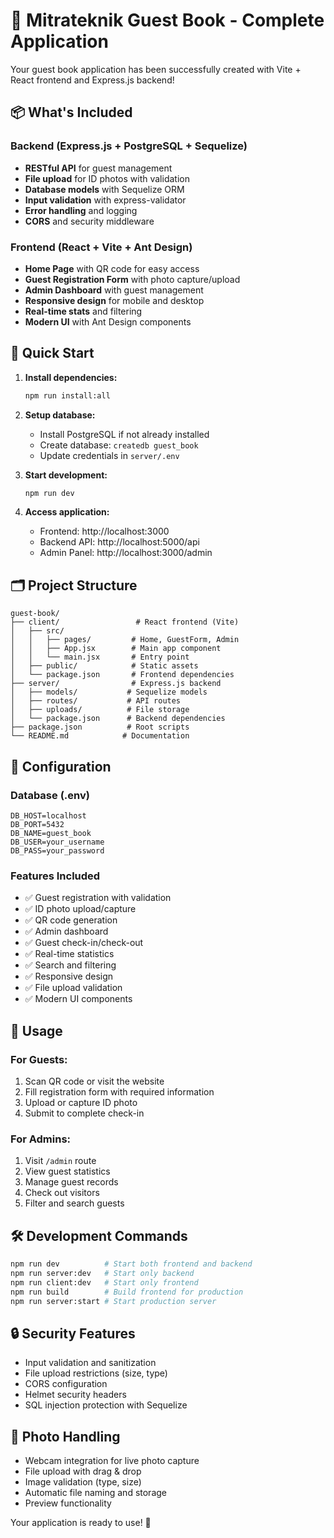 # 🎯 Mitrateknik Guest Book - Complete Application

Your guest book application has been successfully created with Vite + React frontend and Express.js backend!

## 📦 What's Included

### Backend (Express.js + PostgreSQL + Sequelize)

- **RESTful API** for guest management
- **File upload** for ID photos with validation
- **Database models** with Sequelize ORM
- **Input validation** with express-validator
- **Error handling** and logging
- **CORS** and security middleware

### Frontend (React + Vite + Ant Design)

- **Home Page** with QR code for easy access
- **Guest Registration Form** with photo capture/upload
- **Admin Dashboard** with guest management
- **Responsive design** for mobile and desktop
- **Real-time stats** and filtering
- **Modern UI** with Ant Design components

## 🚀 Quick Start

1. **Install dependencies:**

   ```bash
   npm run install:all
   ```

2. **Setup database:**

   - Install PostgreSQL if not already installed
   - Create database: `createdb guest_book`
   - Update credentials in `server/.env`

3. **Start development:**

   ```bash
   npm run dev
   ```

4. **Access application:**
   - Frontend: http://localhost:3000
   - Backend API: http://localhost:5000/api
   - Admin Panel: http://localhost:3000/admin

## 🗂️ Project Structure

```
guest-book/
├── client/                 # React frontend (Vite)
│   ├── src/
│   │   ├── pages/         # Home, GuestForm, Admin
│   │   ├── App.jsx        # Main app component
│   │   └── main.jsx       # Entry point
│   ├── public/            # Static assets
│   └── package.json       # Frontend dependencies
├── server/                # Express.js backend
│   ├── models/           # Sequelize models
│   ├── routes/           # API routes
│   ├── uploads/          # File storage
│   └── package.json      # Backend dependencies
├── package.json          # Root scripts
└── README.md            # Documentation
```

## 🔧 Configuration

### Database (.env)

```env
DB_HOST=localhost
DB_PORT=5432
DB_NAME=guest_book
DB_USER=your_username
DB_PASS=your_password
```

### Features Included

- ✅ Guest registration with validation
- ✅ ID photo upload/capture
- ✅ QR code generation
- ✅ Admin dashboard
- ✅ Guest check-in/check-out
- ✅ Real-time statistics
- ✅ Search and filtering
- ✅ Responsive design
- ✅ File upload validation
- ✅ Modern UI components

## 📱 Usage

### For Guests:

1. Scan QR code or visit the website
2. Fill registration form with required information
3. Upload or capture ID photo
4. Submit to complete check-in

### For Admins:

1. Visit `/admin` route
2. View guest statistics
3. Manage guest records
4. Check out visitors
5. Filter and search guests

## 🛠️ Development Commands

```bash
npm run dev          # Start both frontend and backend
npm run server:dev   # Start only backend
npm run client:dev   # Start only frontend
npm run build        # Build frontend for production
npm run server:start # Start production server
```

## 🔒 Security Features

- Input validation and sanitization
- File upload restrictions (size, type)
- CORS configuration
- Helmet security headers
- SQL injection protection with Sequelize

## 📸 Photo Handling

- Webcam integration for live photo capture
- File upload with drag & drop
- Image validation (type, size)
- Automatic file naming and storage
- Preview functionality

Your application is ready to use! 🎉
